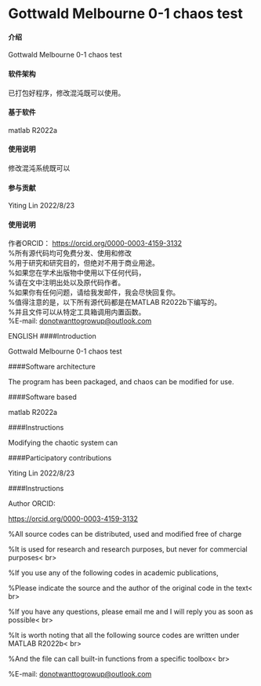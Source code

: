 # Gottwald Melbourne 0-1 chaos test

#### 介绍
Gottwald Melbourne 0-1 chaos test

#### 软件架构
已打包好程序，修改混沌既可以使用。


#### 基于软件
matlab R2022a

#### 使用说明

修改混沌系统既可以

#### 参与贡献

Yiting Lin 2022/8/23


#### 使用说明
作者ORCID：
https://orcid.org/0000-0003-4159-3132<br>
%所有源代码均可免费分发、使用和修改<br>
%用于研究和研究目的，但绝对不用于商业用途。<br>
%如果您在学术出版物中使用以下任何代码，<br>
%请在文中注明出处以及原代码作者。<br>
%如果你有任何问题，请给我发邮件，我会尽快回复你。<br>
%值得注意的是，以下所有源代码都是在MATLAB R2022b下编写的。<br>
%并且文件可以从特定工具箱调用内置函数。<br>
%E-mail: donotwanttogrowup@outlook.com


ENGLISH
####Introduction

Gottwald Melbourne 0-1 chaos test



####Software architecture

The program has been packaged, and chaos can be modified for use.




####Software based

matlab R2022a



####Instructions



Modifying the chaotic system can



####Participatory contributions



Yiting Lin 2022/8/23




####Instructions

Author ORCID:

https://orcid.org/0000-0003-4159-3132 <br>

%All source codes can be distributed, used and modified free of charge<br>

%It is used for research and research purposes, but never for commercial purposes< br>

%If you use any of the following codes in academic publications,<br>

%Please indicate the source and the author of the original code in the text< br>

%If you have any questions, please email me and I will reply you as soon as possible< br>

%It is worth noting that all the following source codes are written under MATLAB R2022b< br>

%And the file can call built-in functions from a specific toolbox< br>

%E-mail: donotwanttogrowup@outlook.com


